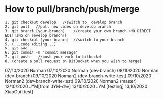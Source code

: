 # How to pull/branch/push/merge

    1. git checkout develop   //switch to  develop branch
    2. git pull   //pull new codes on develop branch
    3. git branch [your-branch]    //create your own branch (NO DIRECT EDITTING on develop branch!)
    4. git checkout [your-branch]  //switch to your-branch
    5. (...code editing...)
    5. git add .
    6. git commit -m "commit message"
    7. git push    //push your work to bitbucket
    8. (create a pull request on BitBucket when you wish to merge)



07/10/2020 Norman
07/10/2020 Norman (dev-branch)
08/10/2020 Norman (dev-branch)
09/10/2020 Norman2 (dev-branch-write-test)
09/10/2020 Norman2 (dev-branch-write-test)
09/10/2020 Norman2 (master)
12/10/2020 JYM[from JYM-dev]
13/10/2020 JYM [testing]
13/10/2020 XiaoGui [test]



